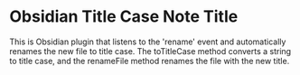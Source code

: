 # Obsidian Title Case Note Title

This is Obsidian plugin that listens to the 'rename' event and automatically renames the new file to title case. The toTitleCase method converts a string to title case, and the renameFile method renames the file with the new title.
